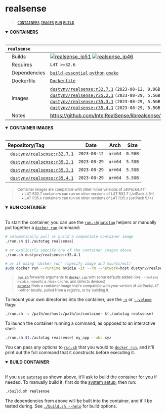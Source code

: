 # realsense

> [`CONTAINERS`](#user-content-containers) [`IMAGES`](#user-content-images) [`RUN`](#user-content-run) [`BUILD`](#user-content-build)

<details open>
<summary><b><a id="containers">CONTAINERS</a></b></summary>
<br>

| **`realsense`** | |
| :-- | :-- |
| &nbsp;&nbsp;&nbsp;Builds | [![`realsense_jp51`](https://img.shields.io/github/actions/workflow/status/dusty-nv/jetson-containers/realsense_jp51.yml?label=realsense:jp51)](https://github.com/dusty-nv/jetson-containers/actions/workflows/realsense_jp51.yml) [![`realsense_jp46`](https://img.shields.io/github/actions/workflow/status/dusty-nv/jetson-containers/realsense_jp46.yml?label=realsense:jp46)](https://github.com/dusty-nv/jetson-containers/actions/workflows/realsense_jp46.yml) |
| &nbsp;&nbsp;&nbsp;Requires | `L4T >=32.6` |
| &nbsp;&nbsp;&nbsp;Dependencies | [`build-essential`](/packages/build-essential) [`python`](/packages/python) [`cmake`](/packages/cmake/cmake_pip) |
| &nbsp;&nbsp;&nbsp;Dockerfile | [`Dockerfile`](Dockerfile) |
| &nbsp;&nbsp;&nbsp;Images | [`dustynv/realsense:r32.7.1`](https://hub.docker.com/r/dustynv/realsense/tags) `(2023-08-12, 0.9GB)`<br>[`dustynv/realsense:r35.2.1`](https://hub.docker.com/r/dustynv/realsense/tags) `(2023-08-29, 5.5GB)`<br>[`dustynv/realsense:r35.3.1`](https://hub.docker.com/r/dustynv/realsense/tags) `(2023-08-29, 5.5GB)`<br>[`dustynv/realsense:r35.4.1`](https://hub.docker.com/r/dustynv/realsense/tags) `(2023-08-29, 5.5GB)` |
| &nbsp;&nbsp;&nbsp;Notes | https://github.com/IntelRealSense/librealsense/blob/master/doc/installation_jetson.md |

</details>

<details open>
<summary><b><a id="images">CONTAINER IMAGES</a></b></summary>
<br>

| Repository/Tag | Date | Arch | Size |
| :-- | :--: | :--: | :--: |
| &nbsp;&nbsp;[`dustynv/realsense:r32.7.1`](https://hub.docker.com/r/dustynv/realsense/tags) | `2023-08-12` | `arm64` | `0.9GB` |
| &nbsp;&nbsp;[`dustynv/realsense:r35.2.1`](https://hub.docker.com/r/dustynv/realsense/tags) | `2023-08-29` | `arm64` | `5.5GB` |
| &nbsp;&nbsp;[`dustynv/realsense:r35.3.1`](https://hub.docker.com/r/dustynv/realsense/tags) | `2023-08-29` | `arm64` | `5.5GB` |
| &nbsp;&nbsp;[`dustynv/realsense:r35.4.1`](https://hub.docker.com/r/dustynv/realsense/tags) | `2023-08-29` | `arm64` | `5.5GB` |

> <sub>Container images are compatible with other minor versions of JetPack/L4T:</sub><br>
> <sub>&nbsp;&nbsp;&nbsp;&nbsp;• L4T R32.7 containers can run on other versions of L4T R32.7 (JetPack 4.6+)</sub><br>
> <sub>&nbsp;&nbsp;&nbsp;&nbsp;• L4T R35.x containers can run on other versions of L4T R35.x (JetPack 5.1+)</sub><br>
</details>

<details open>
<summary><b><a id="run">RUN CONTAINER</a></b></summary>
<br>

To start the container, you can use the [`run.sh`](/docs/run.md)/[`autotag`](/docs/run.md#autotag) helpers or manually put together a [`docker run`](https://docs.docker.com/engine/reference/commandline/run/) command:
```bash
# automatically pull or build a compatible container image
./run.sh $(./autotag realsense)

# or explicitly specify one of the container images above
./run.sh dustynv/realsense:r35.4.1

# or if using 'docker run' (specify image and mounts/ect)
sudo docker run --runtime nvidia -it --rm --network=host dustynv/realsense:r35.4.1
```
> <sup>[`run.sh`](/docs/run.md) forwards arguments to [`docker run`](https://docs.docker.com/engine/reference/commandline/run/) with some defaults added (like `--runtime nvidia`, mounts a `/data` cache, and detects devices)</sup><br>
> <sup>[`autotag`](/docs/run.md#autotag) finds a container image that's compatible with your version of JetPack/L4T - either locally, pulled from a registry, or by building it.</sup>

To mount your own directories into the container, use the [`-v`](https://docs.docker.com/engine/reference/commandline/run/#volume) or [`--volume`](https://docs.docker.com/engine/reference/commandline/run/#volume) flags:
```bash
./run.sh -v /path/on/host:/path/in/container $(./autotag realsense)
```
To launch the container running a command, as opposed to an interactive shell:
```bash
./run.sh $(./autotag realsense) my_app --abc xyz
```
You can pass any options to [`run.sh`](/docs/run.md) that you would to [`docker run`](https://docs.docker.com/engine/reference/commandline/run/), and it'll print out the full command that it constructs before executing it.
</details>
<details open>
<summary><b><a id="build">BUILD CONTAINER</b></summary>
<br>

If you use [`autotag`](/docs/run.md#autotag) as shown above, it'll ask to build the container for you if needed.  To manually build it, first do the [system setup](/docs/setup.md), then run:
```bash
./build.sh realsense
```
The dependencies from above will be built into the container, and it'll be tested during.  See [`./build.sh --help`](/jetson_containers/build.py) for build options.
</details>
